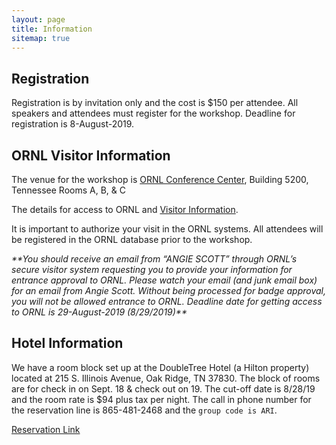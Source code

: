 ```yaml
---
layout: page
title: Information
sitemap: true
---
```


## Registration

Registration is by invitation only and the cost is $150 per attendee.  All speakers and attendees must register for the workshop.  Deadline for registration is 8-August-2019.

## ORNL Visitor Information

The venue for the workshop is [ORNL Conference Center](https://map.ornl.org/#!BLD_2015061703231), Building 5200, Tennessee Rooms A, B, & C

The details for access to ORNL and [Visitor Information](https://www.ornl.gov/content/come-see-us).  

It is important to authorize your visit in the ORNL systems.  All attendees will be registered in the ORNL database prior to the workshop.  

*\*\*You should receive an email from “ANGIE SCOTT” through ORNL’s secure visitor system requesting you to provide your information for entrance approval to ORNL.  Please watch your email (and junk email box) for an email from Angie Scott.  Without being processed for badge approval, you will not be allowed entrance to ORNL. Deadline date for getting access to ORNL is 29-August-2019 (8/29/2019)\*\**

## Hotel Information

We have a room block set up at the DoubleTree Hotel (a Hilton property) located at 215 S.  Illinois Avenue, Oak Ridge, TN  37830.  The block of rooms are for check in on Sept.  18 & check out on 19.  The cut-off date is 8/28/19 and the room rate is $94 plus tax per night.  The call in phone number for the reservation line is 865-481-2468 and the `group code is ARI`.  

[Reservation Link](https://doubletree.hilton.com/en/dt/groups/personalized/O/ORKDTDT-ARI-20190918/index.jhtml)
